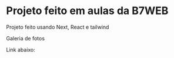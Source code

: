 # Projeto feito em aulas da B7WEB

Projeto feito usando Next, React e tailwind

Galeria de fotos

Link abaixo: 

